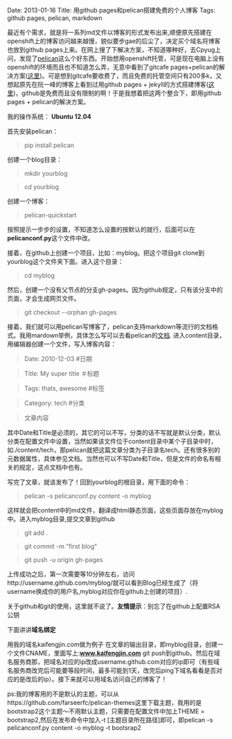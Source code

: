 Date: 2013-01-16
Title: 用github pages和pelican搭建免费的个人博客
Tags: github pages, pelican, markdown

最近有个需求，就是将一系列md文件以博客的形式发布出来,顺便原先搭建在openshift上的博客访问越来越慢，貌似要步gae的后尘了，决定买个域名将博客也放到github pages上来。在网上搜了下解决方案，不知道哪种好，去Cpyug上问，发现了[pelican](https://github.com/getpelican/pelican)这么个好东西。开始想用openshift托管，可是现在电脑上没有openshift的环境而且也不知道怎么弄，无意中看到了gitcafe pages+pelican的解决方案([这里](http://riku.gitcafe.com/pelican-gitcafe.html))。可是想到gitcafe要收费了，而且免费的托管空间只有200多k，又想起原先在阮一峰的博客上看到过用github pages + jekyll的方式搭建博客([这里](http://www.ruanyifeng.com/blog/2012/08/blogging_with_jekyll.html))，github是免费而且没有限制的啊！于是我想着把这两个整合下，即用github pages + pelican的解决方案。

我的操作系统： **Ubuntu 12.04**

首先安装pelican：
>pip install pelican

创建一个blog目录：
>mkdir yourblog

>cd yourblog

创建一个博客：
>pelican-quickstart

按照提示一步步的设置，不知道怎么设置的按默认的就行，后面可以在**pelicanconf.py**这个文件中改。

接着，在github上创建一个项目，比如：myblog。把这个项目git clone到 yourblog这个文件夹下面。进入这个目录：
>cd myblog

然后，创建一个没有父节点的分支gh-pages。因为github规定，只有该分支中的页面，才会生成网页文件。

>git checkout --orphan gh-pages

接着，我们就可以用pelican写博客了，pelican支持markdown等流行的文档格式。我用mardown举例，具体怎么写可以去看pelican的[文档](http://docs.getpelican.com/en/3.1.1/).
进入content目录，用编辑器创建一个文件，写入博客内容：
>Date: 2010-12-03 #日期

>Title: My super title ＃标题

>Tags: thats, awesome #标签 

>Category: tech #分类

>文章内容

其中Date和Title是必须的，其它的可以不写，分类的话不写就是默认分类，默认分类在配置文件中设置，当然如果该文件位于content目录中某个子目录中时，如./content/tech，那pelican就把这篇文章分类为子目录名tech。还有很多别的元数据属性，具体参见文档。当然也可以不写Date和Title，但是文件的命名有相关的规定，这点文档中也有。

写完了文章，就该发布了！回到yourblog的根目录，用下面的命令：
>pelican -s pelicanconf.py content -o myblog

这样就会把content中的md文件，翻译成html静态页面，这些页面存放在myblog中。进入myblog目录,提交文章到github
>git add .

>git commit -m "first blog"

>git push -u origin gh-pages

上传成功之后，第一次需要等10分钟左右，访问http://username.github.com/myblog/就可以看到Blog已经生成了（将username换成你的用户名,myblog对应你在github上创建的项目）.

关于github和git的使用，这里就不说了。**友情提示**：别忘了在github上配置RSA公钥

下面讲讲**域名绑定**

用我的域名kaifengjin.com做为例子
在文章的输出目录，即myblog目录，创建一个文件CNAME，里面写上:**www.kaifengjin.com** git push到github。然后在域名服务商那，把域名对应的ip改成username.github.com对应的ip即可（有些域名服务商改完后可能要等段时间，最多可能到1天，改完后ping下域名看看是否对应的是改后的ip）。接下来就可以用域名访问自己的博客了！

ps:我的博客用的不是默认的主题，可以从https://github.com/farseerfc/pelican-themes这里下载主题，我用的是bootstrap2这个主题～不用默认主题，只需要在配置文件中加上THEME = bootstrap2,然后在发布命令中加入-t [主题目录所在路径]即可，即pelican -s pelicanconf.py content -o myblog -t bootsrap2